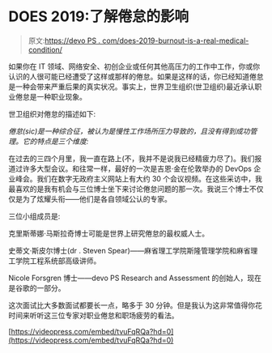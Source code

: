 # DOES 2019:了解倦怠的影响

> 原文:[https://devo PS . com/does-2019-burnout-is-a-real-medical-condition/](https://devops.com/does-2019-burnout-is-a-real-medical-condition/)

如果你在 IT 领域、网络安全、初创企业或任何其他高压力的工作中工作，你或你认识的人很可能已经遭受了这样或那样的倦怠。如果是这样的话，你已经知道倦怠是一种会带来严重后果的真实状况。事实上，世界卫生组织(世卫组织)最近承认职业倦怠是一种职业现象。

世卫组织对倦怠的描述如下:

*倦怠(sic)是一种综合征，被认为是慢性工作场所压力导致的，且没有得到成功管理。它的特点是三个维度:*

在过去的三四个月里，我一直在路上(不，我并不是说我已经精疲力尽了)。我们报道过许多大型会议。和往常一样，最好的一次是吉恩·金在伦敦举办的 DevOps 企业峰会。我们在数字无政府主义网站上有大约 30 个会议视频。在这些采访中，我最喜欢的是我有机会与三位博士坐下来讨论倦怠问题的那一次。我说三个博士不仅仅是为了炫耀头衔——他们是各自领域公认的专家。

三位小组成员是:

克里斯蒂娜·马斯拉奇博士可能是世界上研究倦怠的最权威人士。

史蒂文·斯皮尔博士(dr . Steven Spear)——麻省理工学院斯隆管理学院和麻省理工学院工程系统部高级讲师。

Nicole Forsgren 博士——devo PS Research and Assessment 的创始人，现在是谷歌的一部分。

这次面试比大多数面试都要长一点，略多于 30 分钟。但是我认为这非常值得你花时间来听听这三位专家对职业倦怠和职场疲劳的看法。

[https://videopress.com/embed/tvuFqRQa?hd=0](https://videopress.com/embed/tvuFqRQa?hd=0)